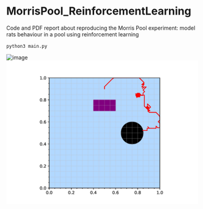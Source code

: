 # MorrisPool_ReinforcementLearning
Code and PDF report about reproducing the Morris Pool experiment: model rats behaviour in a pool using reinforcement learning
```
python3 main.py
```
![image](/HWorstBefore-page-001.jpg)
![image](/HWorstAfter-page-001.jpg)
